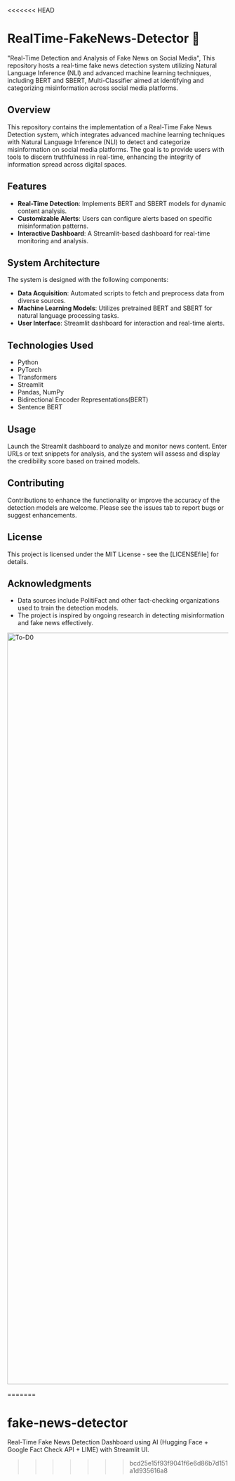 <<<<<<< HEAD
# RealTime-FakeNews-Detector 📰
 "Real-Time Detection and Analysis of Fake News on Social  Media", This repository hosts a real-time fake news detection system utilizing Natural Language Inference (NLI) and advanced machine learning techniques, including BERT and SBERT, Multi-Classifier aimed at identifying and categorizing misinformation across social media platforms.
 
 ## Overview
This repository contains the implementation of a Real-Time Fake News Detection system, which integrates advanced machine learning techniques with Natural Language Inference (NLI) to detect and categorize misinformation on social media platforms. The goal is to provide users with tools to discern truthfulness in real-time, enhancing the integrity of information spread across digital spaces.

## Features
- **Real-Time Detection**: Implements BERT and SBERT models for dynamic content analysis.
- **Customizable Alerts**: Users can configure alerts based on specific misinformation patterns.
- **Interactive Dashboard**: A Streamlit-based dashboard for real-time monitoring and analysis.

## System Architecture
The system is designed with the following components:
- **Data Acquisition**: Automated scripts to fetch and preprocess data from diverse sources.
- **Machine Learning Models**: Utilizes pretrained BERT and SBERT for natural language processing tasks.
- **User Interface**: Streamlit dashboard for interaction and real-time alerts.

## Technologies Used
- Python
- PyTorch
- Transformers
- Streamlit
- Pandas, NumPy
- Bidirectional Encoder Representations(BERT)
- Sentence BERT

## Usage
Launch the Streamlit dashboard to analyze and monitor news content. Enter URLs or text snippets for analysis, and the system will assess and display the credibility score based on trained models.

## Contributing
Contributions to enhance the functionality or improve the accuracy of the detection models are welcome. Please see the issues tab to report bugs or suggest enhancements.

## License
This project is licensed under the MIT License - see the [LICENSEfile] for details.

## Acknowledgments
- Data sources include PolitiFact and other fact-checking organizations used to train the detection models.
- The project is inspired by ongoing research in detecting misinformation and fake news effectively.

<img width="1710" alt="To-D0" src="https://github.com/user-attachments/assets/8557940f-8262-41a5-9403-a57a8abe1ad3">


=======
# fake-news-detector
Real-Time Fake News Detection Dashboard using AI (Hugging Face + Google Fact Check API + LIME) with Streamlit UI.
>>>>>>> bcd25e15f93f9041f6e6d86b7d151a1d935616a8
